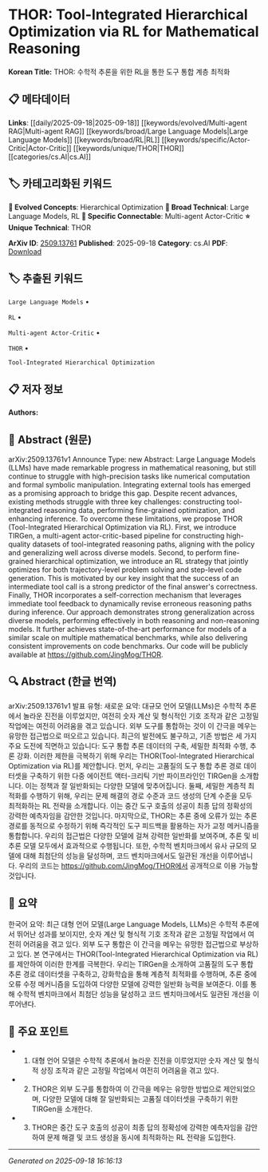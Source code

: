 
# THOR: Tool-Integrated Hierarchical Optimization via RL for Mathematical Reasoning

**Korean Title:** THOR: 수학적 추론을 위한 RL을 통한 도구 통합 계층 최적화

## 📋 메타데이터

**Links**: [[daily/2025-09-18|2025-09-18]] [[keywords/evolved/Multi-agent RAG|Multi-agent RAG]] [[keywords/broad/Large Language Models|Large Language Models]] [[keywords/broad/RL|RL]] [[keywords/specific/Actor-Critic|Actor-Critic]] [[keywords/unique/THOR|THOR]] [[categories/cs.AI|cs.AI]]

## 🏷️ 카테고리화된 키워드
**🚀 Evolved Concepts**: Hierarchical Optimization
**🔬 Broad Technical**: Large Language Models, RL
**🔗 Specific Connectable**: Multi-agent Actor-Critic
**⭐ Unique Technical**: THOR

**ArXiv ID**: [2509.13761](https://arxiv.org/abs/2509.13761)
**Published**: 2025-09-18
**Category**: cs.AI
**PDF**: [Download](https://arxiv.org/pdf/2509.13761.pdf)


## 🏷️ 추출된 키워드



`Large Language Models` • 

`RL` • 

`Multi-agent Actor-Critic` • 

`THOR` • 

`Tool-Integrated Hierarchical Optimization`



## 📋 저자 정보

**Authors:** 

## 📄 Abstract (원문)

arXiv:2509.13761v1 Announce Type: new 
Abstract: Large Language Models (LLMs) have made remarkable progress in mathematical reasoning, but still continue to struggle with high-precision tasks like numerical computation and formal symbolic manipulation. Integrating external tools has emerged as a promising approach to bridge this gap. Despite recent advances, existing methods struggle with three key challenges: constructing tool-integrated reasoning data, performing fine-grained optimization, and enhancing inference. To overcome these limitations, we propose THOR (Tool-Integrated Hierarchical Optimization via RL). First, we introduce TIRGen, a multi-agent actor-critic-based pipeline for constructing high-quality datasets of tool-integrated reasoning paths, aligning with the policy and generalizing well across diverse models. Second, to perform fine-grained hierarchical optimization, we introduce an RL strategy that jointly optimizes for both trajectory-level problem solving and step-level code generation. This is motivated by our key insight that the success of an intermediate tool call is a strong predictor of the final answer's correctness. Finally, THOR incorporates a self-correction mechanism that leverages immediate tool feedback to dynamically revise erroneous reasoning paths during inference. Our approach demonstrates strong generalization across diverse models, performing effectively in both reasoning and non-reasoning models. It further achieves state-of-the-art performance for models of a similar scale on multiple mathematical benchmarks, while also delivering consistent improvements on code benchmarks. Our code will be publicly available at https://github.com/JingMog/THOR.

## 🔍 Abstract (한글 번역)

arXiv:2509.13761v1 발표 유형: 새로운
요약: 대규모 언어 모델(LLMs)은 수학적 추론에서 놀라운 진전을 이루었지만, 여전히 숫자 계산 및 형식적인 기호 조작과 같은 고정밀 작업에는 여전히 어려움을 겪고 있습니다. 외부 도구를 통합하는 것이 이 간극을 메우는 유망한 접근법으로 떠오르고 있습니다. 최근의 발전에도 불구하고, 기존 방법은 세 가지 주요 도전에 직면하고 있습니다: 도구 통합 추론 데이터의 구축, 세밀한 최적화 수행, 추론 강화. 이러한 제한을 극복하기 위해 우리는 THOR(Tool-Integrated Hierarchical Optimization via RL)를 제안합니다. 먼저, 우리는 고품질의 도구 통합 추론 경로 데이터셋을 구축하기 위한 다중 에이전트 액터-크리틱 기반 파이프라인인 TIRGen을 소개합니다. 이는 정책과 잘 일반화되는 다양한 모델에 맞추어집니다. 둘째, 세밀한 계층적 최적화를 수행하기 위해, 우리는 문제 해결의 경로 수준과 코드 생성의 단계 수준을 모두 최적화하는 RL 전략을 소개합니다. 이는 중간 도구 호출의 성공이 최종 답의 정확성의 강력한 예측자임을 감안한 것입니다. 마지막으로, THOR는 추론 중에 오류가 있는 추론 경로를 동적으로 수정하기 위해 즉각적인 도구 피드백을 활용하는 자가 교정 메커니즘을 통합합니다. 우리의 접근법은 다양한 모델에 걸쳐 강력한 일반화를 보여주며, 추론 및 비추론 모델 모두에서 효과적으로 수행됩니다. 또한, 수학적 벤치마크에서 유사 규모의 모델에 대해 최첨단의 성능을 달성하며, 코드 벤치마크에서도 일관된 개선을 이루어냅니다. 우리의 코드는 https://github.com/JingMog/THOR에서 공개적으로 이용 가능할 것입니다.

## 📝 요약

한국어 요약:
최근 대형 언어 모델(Large Language Models, LLMs)은 수학적 추론에서 뛰어난 성과를 보이지만, 숫자 계산 및 형식적 기호 조작과 같은 고정밀 작업에서 여전히 어려움을 겪고 있다. 외부 도구 통합은 이 간극을 메우는 유망한 접근법으로 부상하고 있다. 본 연구에서는 THOR(Tool-Integrated Hierarchical Optimization via RL)를 제안하여 이러한 한계를 극복한다. 우리는 TIRGen을 소개하여 고품질의 도구 통합 추론 경로 데이터셋을 구축하고, 강화학습을 통해 계층적 최적화를 수행하며, 추론 중에 오류 수정 메커니즘을 도입하여 다양한 모델에 강력한 일반화 능력을 보여준다. 이를 통해 수학적 벤치마크에서 최첨단 성능을 달성하고 코드 벤치마크에서도 일관된 개선을 이루어낸다.

## 🎯 주요 포인트


- 1. 대형 언어 모델은 수학적 추론에서 놀라운 진전을 이루었지만 숫자 계산 및 형식적 상징 조작과 같은 고정밀 작업에서 여전히 어려움을 겪고 있다.

- 2. THOR은 외부 도구를 통합하여 이 간극을 메우는 유망한 방법으로 제안되었으며, 다양한 모델에 대해 잘 일반화되는 고품질 데이터셋을 구축하기 위한 TIRGen을 소개한다.

- 3. THOR은 중간 도구 호출의 성공이 최종 답의 정확성에 강력한 예측자임을 감안하여 문제 해결 및 코드 생성을 동시에 최적화하는 RL 전략을 도입한다.


---

*Generated on 2025-09-18 16:16:13*